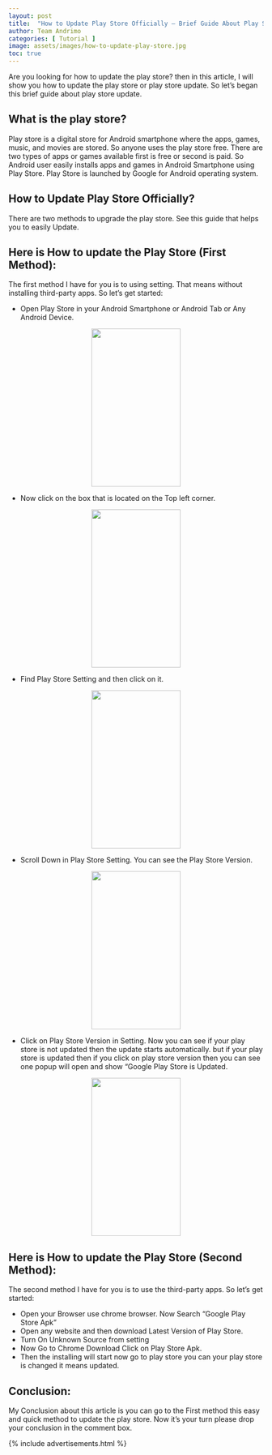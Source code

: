 ```yaml
---
layout: post
title:  "How to Update Play Store Officially – Brief Guide About Play Store Update"
author: Team Andrimo
categories: [ Tutorial ]
image: assets/images/how-to-update-play-store.jpg
toc: true
---
```


Are you looking for how to update the play store? then in this article, I will show you how to update the play store or play store update. So let’s began this brief guide about play store update.

## What is the play store?

Play store is a digital store for Android smartphone where the apps, games, music, and movies are stored. So anyone uses the play store free. There are two types of apps or games available first is free or second is paid. So Android user easily installs apps and games in Android Smartphone using Play Store. Play Store is launched by Google for Android operating system.

## How to Update Play Store Officially?

There are two methods to upgrade the play store. See this guide that helps you to easily Update.

## Here is How to update the Play Store (First Method):

The first method I have for you is to using setting. That means without installing third-party apps. So let’s get started:

- Open Play Store in your Android Smartphone or Android Tab or Any Android Device.

<p align="center">
  <img width="176px" height="312px" src="https://www.andrimo.com/assets/images/play-store.jpg">
</p>

- Now click on the box that is located on the Top left corner.

<p align="center">
  <img width="176px" height="312px" src="https://www.andrimo.com/assets/images/play-store-1.jpg">
</p>
  
- Find Play Store Setting and then click on it.

<p align="center">
  <img width="176px" height="312px" src="https://www.andrimo.com/assets/images/play-store-2.jpg">
</p>

- Scroll Down in Play Store Setting. You can see the Play Store Version.

<p align="center">
  <img width="176px" height="312px" src="https://www.andrimo.com/assets/images/play-store-3.jpg">
</p>

- Click on Play Store Version in Setting. Now you can see if your play store is not updated then the update starts automatically. but if your play store is updated then if you click on play store version then you can see one popup will open and show “Google Play Store is Updated.

<p align="center">
  <img width="176px" height="312px" src="https://www.andrimo.com/assets/images/play-store-4.jpg">
</p>

## Here is How to update the Play Store (Second Method):

The second method I have for you is to use the third-party apps. So let’s get started:

- Open your Browser use chrome browser. Now Search “Google Play Store Apk”
- Open any website and then download Latest Version of Play Store.
- Turn On Unknown Source from setting
- Now Go to Chrome Download Click on Play Store Apk.
- Then the installing will start now go to play store you can your play store is changed it means updated.

## Conclusion:

My Conclusion about this article is you can go to the First method this easy and quick method to update the play store. Now it’s your turn please drop your conclusion in the comment box.

{% include advertisements.html %}
